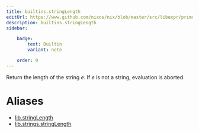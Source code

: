 ```yaml
---
title: builtins.stringLength
editUrl: https://www.github.com/nixos/nix/blob/master/src/libexpr/primops.cc
description: builtins.stringLength
sidebar:

    badge:
        text: Builtin
        variant: note

    order: 0
---
```


Return the length of the string *e*. If *e* is not a string,
evaluation is aborted.


# Aliases

- [lib.stringLength](/reference/libstringLength)
- [lib.strings.stringLength](/reference/libstrings.stringLength)


